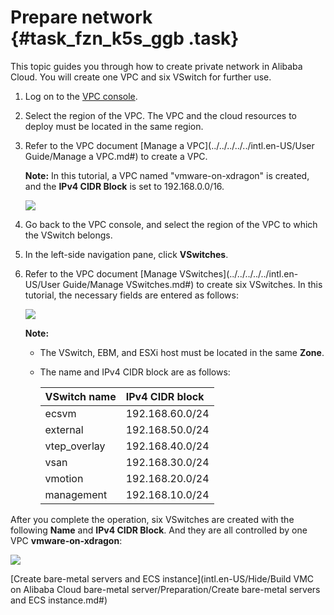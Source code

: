 # Prepare network {#task_fzn_k5s_ggb .task}

This topic guides you through how to create private network in Alibaba Cloud. You will create one VPC and six VSwitch for further use.

1.  Log on to the [VPC console](https://vpcnext.console.aliyun.com/). 
2.  Select the region of the VPC. The VPC and the cloud resources to deploy must be located in the same region. 
3.  Refer to the VPC document [Manage a VPC](../../../../../intl.en-US/User Guide/Manage a VPC.md#) to create a VPC. 

    **Note:** In this tutorial, a VPC named "vmware-on-xdragon" is created, and the **IPv4 CIDR Block** is set to 192.168.0.0/16.

    ![](http://static-aliyun-doc.oss-cn-hangzhou.aliyuncs.com/assets/img/83713/154705612635457_en-US.png)

4.  Go back to the VPC console, and select the region of the VPC to which the VSwitch belongs. 
5.  In the left-side navigation pane, click **VSwitches**. 
6.  Refer to the VPC document [Manage VSwitches](../../../../../intl.en-US/User Guide/Manage VSwitches.md#) to create six VSwitches. In this tutorial, the necessary fields are entered as follows: 

    ![](http://static-aliyun-doc.oss-cn-hangzhou.aliyuncs.com/assets/img/83713/154705612635458_en-US.png)

    **Note:** 

    -   The VSwitch, EBM, and ESXi host must be located in the same **Zone**.
    -   The name and IPv4 CIDR block are as follows:

        |VSwitch name|IPv4 CIDR block|
        |:-----------|:--------------|
        |ecsvm|192.168.60.0/24|
        |external|192.168.50.0/24|
        |vtep\_overlay|192.168.40.0/24|
        |vsan|192.168.30.0/24|
        |vmotion|192.168.20.0/24|
        |management|192.168.10.0/24|


After you complete the operation, six VSwitches are created with the following **Name** and **IPv4 CIDR Block**. And they are all controlled by one VPC **vmware-on-xdragon**:

![](http://static-aliyun-doc.oss-cn-hangzhou.aliyuncs.com/assets/img/83713/154705612635498_en-US.png)

[Create bare-metal servers and ECS instance](intl.en-US/Hide/Build VMC on Alibaba Cloud bare-metal server/Preparation/Create bare-metal servers and ECS instance.md#)

